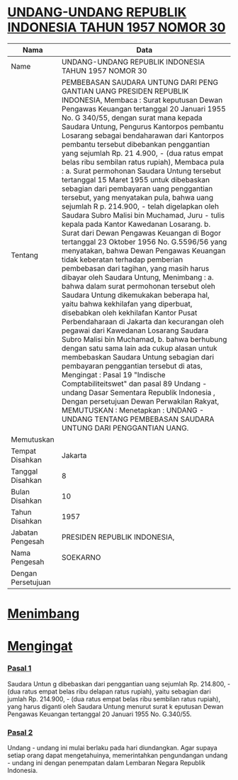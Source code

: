 # [UNDANG-UNDANG REPUBLIK INDONESIA TAHUN 1957 NOMOR 30](http://example.org/legal/peraturan/uu/1957/30)

| Nama | Data |
| ------ | ----- |
|Name|UNDANG-UNDANG REPUBLIK INDONESIA TAHUN 1957 NOMOR 30|
|Tentang| PEMBEBASAN SAUDARA UNTUNG DARI PENG GANTIAN UANG PRESIDEN REPUBLIK INDONESIA, Membaca : Surat keputusan Dewan Pengawas Keuangan tertanggal 20 Januari 1955 No. G 340/55, dengan surat mana kepada Saudara Untung, Pengurus Kantorpos pembantu Losarang sebagai bendaharawan dari Kantorpos pembantu tersebut dibebankan penggantian yang sejumlah Rp. 21 4.900, - (dua ratus empat belas ribu sembilan ratus rupiah), Membaca pula : a. Surat permohonan Saudara Untung tersebut tertanggal 15 Maret 1955 untuk dibebaskan sebagian dari pembayaran uang penggantian tersebut, yang menyatakan pula, bahwa uang sejumlah R p. 214.900, - telah digelapkan oleh Saudara Subro Malisi bin Muchamad, Juru - tulis kepala pada Kantor Kawedanan Losarang. b. Surat dari Dewan Pengawas Keuangan di Bogor tertanggal 23 Oktober 1956 No. G.5596/56 yang menyatakan, bahwa Dewan Pengawas Keuangan tidak keberatan terhadap pemberian pembebasan dari tagihan, yang masih harus dibayar oleh Saudara Untung, Menimbang : a. bahwa dalam surat permohonan tersebut oleh Saudara Untung dikemukakan beberapa hal, yaitu bahwa kekhilafan yang diperbuat, disebabkan oleh kekhilafan Kantor Pusat Perbendaharaan di Jakarta dan kecurangan oleh pegawai dari Kawedanan Losarang Saudara Subro Malisi bin Muchamad, b. bahwa berhubung dengan satu sama lain ada cukup alasan untuk membebaskan Saudara Untung sebagian dari pembayaran penggantian tersebut di atas, Mengingat : Pasal 19 "Indische Comptabiliteitswet" dan pasal 89 Undang - undang Dasar Sementara Republik Indonesia , Dengan persetujuan Dewan Perwakilan Rakyat, MEMUTUSKAN : Menetapkan : UNDANG - UNDANG TENTANG PEMBEBASAN SAUDARA UNTUNG DARI PENGGANTIAN UANG.|
|Memutuskan||
|Tempat Disahkan|Jakarta|
|Tanggal Disahkan|8|
|Bulan Disahkan|10|
|Tahun Disahkan|1957|
|Jabatan Pengesah|PRESIDEN REPUBLIK INDONESIA,|
|Nama Pengesah|SOEKARNO|
|Dengan Persetujuan||
# [Menimbang](http://example.org/legal/peraturan/uu/1957/30/menimbang)

# [Mengingat](http://example.org/legal/peraturan/uu/1957/30/mengingat)


### [Pasal 1](http://example.org/legal/peraturan/uu/1957/30/pasal/0001)
Saudara Untun g dibebaskan dari penggantian uang sejumlah Rp. 214.800, - (dua ratus empat belas ribu delapan ratus rupiah), yaitu sebagian dari jumlah Rp. 214.900, - (dua ratus empat belas ribu sembilan ratus rupiah), yang harus diganti oleh Saudara Untung menurut surat k eputusan Dewan Pengawas Keuangan tertanggal 20 Januari 1955 No. G.340/55.


### [Pasal 2](http://example.org/legal/peraturan/uu/1957/30/pasal/0002)
Undang - undang ini mulai berlaku pada hari diundangkan. Agar supaya setiap orang dapat mengetahuinya, memerintahkan pengundangan undang - undang ini dengan penempatan dalam Lembaran Negara Republik Indonesia.
